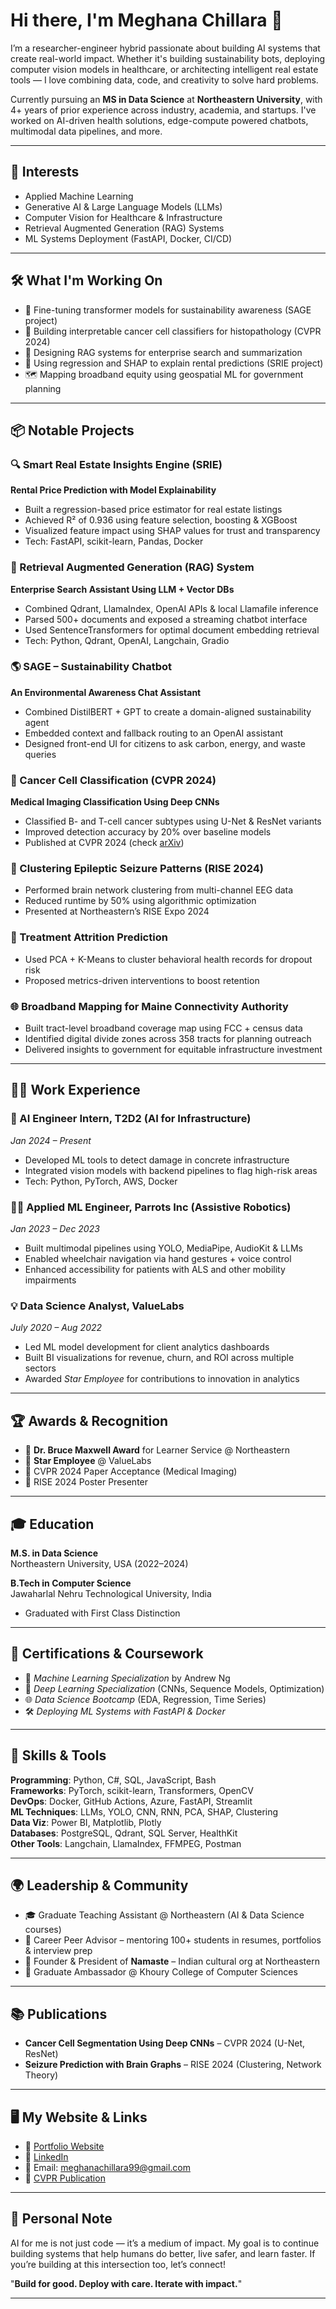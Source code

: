 # Hi there, I'm Meghana Chillara 👋

I’m a researcher-engineer hybrid passionate about building AI systems that create real-world impact. Whether it's building sustainability bots, deploying computer vision models in healthcare, or architecting intelligent real estate tools — I love combining data, code, and creativity to solve hard problems.

Currently pursuing an **MS in Data Science** at **Northeastern University**, with 4+ years of prior experience across industry, academia, and startups. I've worked on AI-driven health solutions, edge-compute powered chatbots, multimodal data pipelines, and more.

---

## 🧠 Interests
- Applied Machine Learning
- Generative AI & Large Language Models (LLMs)
- Computer Vision for Healthcare & Infrastructure
- Retrieval Augmented Generation (RAG) Systems
- ML Systems Deployment (FastAPI, Docker, CI/CD)

---

## 🛠️ What I'm Working On
- 🌱 Fine-tuning transformer models for sustainability awareness (SAGE project)
- 🏥 Building interpretable cancer cell classifiers for histopathology (CVPR 2024)
- 🧠 Designing RAG systems for enterprise search and summarization
- 🏡 Using regression and SHAP to explain rental predictions (SRIE project)
- 🗺 Mapping broadband equity using geospatial ML for government planning

---

## 📦 Notable Projects

### 🔍 Smart Real Estate Insights Engine (SRIE)
**Rental Price Prediction with Model Explainability**
- Built a regression-based price estimator for real estate listings
- Achieved R² of 0.936 using feature selection, boosting & XGBoost
- Visualized feature impact using SHAP values for trust and transparency
- Tech: FastAPI, scikit-learn, Pandas, Docker

### 🦜 Retrieval Augmented Generation (RAG) System
**Enterprise Search Assistant Using LLM + Vector DBs**
- Combined Qdrant, LlamaIndex, OpenAI APIs & local Llamafile inference
- Parsed 500+ documents and exposed a streaming chatbot interface
- Used SentenceTransformers for optimal document embedding retrieval
- Tech: Python, Qdrant, OpenAI, Langchain, Gradio

### 🌎 SAGE – Sustainability Chatbot
**An Environmental Awareness Chat Assistant**
- Combined DistilBERT + GPT to create a domain-aligned sustainability agent
- Embedded context and fallback routing to an OpenAI assistant
- Designed front-end UI for citizens to ask carbon, energy, and waste queries

### 🧬 Cancer Cell Classification (CVPR 2024)
**Medical Imaging Classification Using Deep CNNs**
- Classified B- and T-cell cancer subtypes using U-Net & ResNet variants
- Improved detection accuracy by 20% over baseline models
- Published at CVPR 2024 (check [arXiv](https://arxiv.org/abs/2404.10130))

### 🧠 Clustering Epileptic Seizure Patterns (RISE 2024)
- Performed brain network clustering from multi-channel EEG data
- Reduced runtime by 50% using algorithmic optimization
- Presented at Northeastern’s RISE Expo 2024

### 🧍 Treatment Attrition Prediction
- Used PCA + K-Means to cluster behavioral health records for dropout risk
- Proposed metrics-driven interventions to boost retention

### 🌐 Broadband Mapping for Maine Connectivity Authority
- Built tract-level broadband coverage map using FCC + census data
- Identified digital divide zones across 358 tracts for planning outreach
- Delivered insights to government for equitable infrastructure investment

---

## 👩‍💻 Work Experience

### 🔧 AI Engineer Intern, T2D2 (AI for Infrastructure)
*Jan 2024 – Present*
- Developed ML tools to detect damage in concrete infrastructure
- Integrated vision models with backend pipelines to flag high-risk areas
- Tech: Python, PyTorch, AWS, Docker

### 🧑‍💼 Applied ML Engineer, Parrots Inc (Assistive Robotics)
*Jan 2023 – Dec 2023*
- Built multimodal pipelines using YOLO, MediaPipe, AudioKit & LLMs
- Enabled wheelchair navigation via hand gestures + voice control
- Enhanced accessibility for patients with ALS and other mobility impairments

### 💡 Data Science Analyst, ValueLabs
*July 2020 – Aug 2022*
- Led ML model development for client analytics dashboards
- Built BI visualizations for revenue, churn, and ROI across multiple sectors
- Awarded *Star Employee* for contributions to innovation in analytics

---

## 🏆 Awards & Recognition
- 🏅 **Dr. Bruce Maxwell Award** for Learner Service @ Northeastern
- 🏅 **Star Employee** @ ValueLabs
- 🥇 CVPR 2024 Paper Acceptance (Medical Imaging)
- 🧠 RISE 2024 Poster Presenter

---

## 🎓 Education

**M.S. in Data Science**  
Northeastern University, USA (2022–2024)  

**B.Tech in Computer Science**  
Jawaharlal Nehru Technological University, India  
- Graduated with First Class Distinction

---

## 🧪 Certifications & Coursework
- 📘 *Machine Learning Specialization* by Andrew Ng
- 🤖 *Deep Learning Specialization* (CNNs, Sequence Models, Optimization)
- 🌐 *Data Science Bootcamp* (EDA, Regression, Time Series)
- 🛠️ *Deploying ML Systems with FastAPI & Docker*

---

## 🧠 Skills & Tools

**Programming**: Python, C#, SQL, JavaScript, Bash  
**Frameworks**: PyTorch, scikit-learn, Transformers, OpenCV  
**DevOps**: Docker, GitHub Actions, Azure, FastAPI, Streamlit  
**ML Techniques**: LLMs, YOLO, CNN, RNN, PCA, SHAP, Clustering  
**Data Viz**: Power BI, Matplotlib, Plotly  
**Databases**: PostgreSQL, Qdrant, SQL Server, HealthKit  
**Other Tools**: Langchain, LlamaIndex, FFMPEG, Postman

---

## 🌍 Leadership & Community
- 🎓 Graduate Teaching Assistant @ Northeastern (AI & Data Science courses)
- 🌱 Career Peer Advisor – mentoring 100+ students in resumes, portfolios & interview prep
- 🌟 Founder & President of **Namaste** – Indian cultural org at Northeastern
- 🤝 Graduate Ambassador @ Khoury College of Computer Sciences

---

## 📚 Publications
- **Cancer Cell Segmentation Using Deep CNNs** – CVPR 2024 (U-Net, ResNet)
- **Seizure Prediction with Brain Graphs** – RISE 2024 (Clustering, Network Theory)

---

## 🖥️ My Website & Links
- 🔗 [Portfolio Website](https://github.com/MeghanaChillara0203/)
- 💼 [LinkedIn](https://www.linkedin.com/in/meghana-chillara/)
- 📩 Email: meghanachillara99@gmail.com
- 📄 [CVPR Publication](https://arxiv.org/abs/2404.10130)

---

## 💬 Personal Note
AI for me is not just code — it’s a medium of impact. My goal is to continue building systems that help humans do better, live safer, and learn faster. If you’re building at this intersection too, let’s connect!

"**Build for good. Deploy with care. Iterate with impact.**"

---

